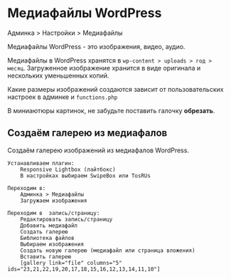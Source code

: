 # Медиафайлы WordPress
Админка > Настройки > Медиафайлы

Медиафайлы WordPress - это изображения, видео, аудио.

Медиафайлы в WordPress хранятся в `wp-content > uploads > год > месяц`. Загруженное изображение хранится в виде оригинала и нескольких уменьшенных копий.

Какие размеры изображений создаются зависит от пользовательских настроек в админке и `functions.php`

В миниаютюры картинок, не забудьте поставить галочку **обрезать**.

## Создаём галерею из медиафалов
Создаём галерею изображений из медиафалов WordPress.


    Устанавливаем плагин:
        Responsive Lightbox (лайтбокс)
        В настройках выбираем SwipeBox или TosRUs

    Переходим в:
        Админка > Медиафайлы
        Загружаем изображения

    Переходим в  запись/страницу:
        Редактировать запись/страницу
        Добавить медиафайл
        Создать галерею
        Библиотека файлов
        Выбираем изображения
        Создать новую галерею (медиафайл или страница вложения)
        Вставить галерею
        [gallery link="file" columns="5" ids="23,21,22,19,20,17,18,15,16,12,13,14,11,10"]

